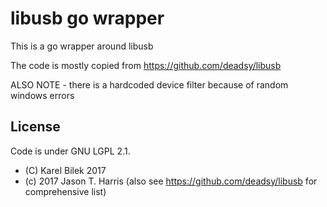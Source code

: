 # libusb go wrapper

This is a go wrapper around libusb

The code is mostly copied from https://github.com/deadsy/libusb

ALSO NOTE - there is a hardcoded device filter because of random windows errors

## License

Code is under GNU LGPL 2.1.

* (C) Karel Bilek 2017
* (c) 2017 Jason T. Harris (also see https://github.com/deadsy/libusb for comprehensive list)
